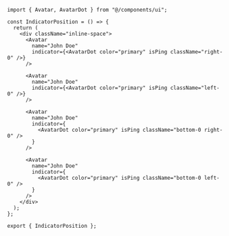 ﻿```tsx
import { Avatar, AvatarDot } from "@/components/ui";

const IndicatorPosition = () => {
  return (
    <div className="inline-space">
      <Avatar
        name="John Doe"
        indicator={<AvatarDot color="primary" isPing className="right-0" />}
      />

      <Avatar
        name="John Doe"
        indicator={<AvatarDot color="primary" isPing className="left-0" />}
      />

      <Avatar
        name="John Doe"
        indicator={
          <AvatarDot color="primary" isPing className="bottom-0 right-0" />
        }
      />

      <Avatar
        name="John Doe"
        indicator={
          <AvatarDot color="primary" isPing className="bottom-0 left-0" />
        }
      />
    </div>
  );
};

export { IndicatorPosition };

```
